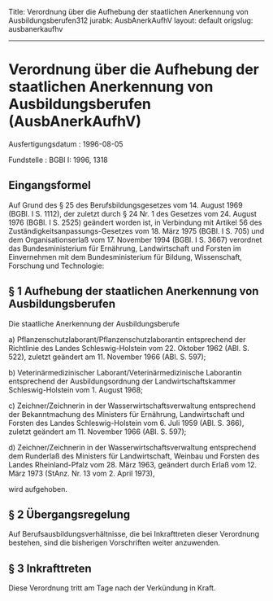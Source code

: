 Title: Verordnung über die Aufhebung der staatlichen Anerkennung von Ausbildungsberufen312
jurabk: AusbAnerkAufhV
layout: default
origslug: ausbanerkaufhv


---

# Verordnung über die Aufhebung der staatlichen Anerkennung von Ausbildungsberufen (AusbAnerkAufhV)

Ausfertigungsdatum
:   1996-08-05

Fundstelle
:   BGBl I: 1996, 1318



## Eingangsformel

Auf Grund des § 25 des Berufsbildungsgesetzes vom 14. August 1969
(BGBl. I S. 1112), der zuletzt durch § 24 Nr. 1 des Gesetzes vom 24.
August 1976 (BGBl. I S. 2525) geändert worden ist, in Verbindung mit
Artikel 56 des Zuständigkeitsanpassungs-Gesetzes vom 18. März 1975
(BGBl. I S. 705) und dem Organisationserlaß vom 17. November 1994
(BGBl. I S. 3667) verordnet das Bundesministerium für Ernährung,
Landwirtschaft und Forsten im Einvernehmen mit dem Bundesministerium
für Bildung, Wissenschaft, Forschung und Technologie:


## § 1 Aufhebung der staatlichen Anerkennung von Ausbildungsberufen

Die staatliche Anerkennung der Ausbildungsberufe

a)  Pflanzenschutzlaborant/Pflanzenschutzlaborantin entsprechend der
    Richtlinie des Landes Schleswig-Holstein vom 22. Oktober 1962 (ABl. S.
    522), zuletzt geändert am 11. November 1966 (ABl. S. 597);


b)  Veterinärmedizinischer Laborant/Veterinärmedizinische Laborantin
    entsprechend der Ausbildungsordnung der Landwirtschaftskammer
    Schleswig-Holstein vom 1. August 1968;


c)  Zeichner/Zeichnerin in der Wasserwirtschaftsverwaltung entsprechend
    der Bekanntmachung des Ministers für Ernährung, Landwirtschaft und
    Forsten des Landes Schleswig-Holstein vom 6. Juli 1959 (ABl. S. 366),
    zuletzt geändert am 11. November 1966 (ABl. S. 597);


d)  Zeichner/Zeichnerin in der Wasserwirtschaftsverwaltung entsprechend
    dem Runderlaß des Ministers für Landwirtschaft, Weinbau und Forsten
    des Landes Rheinland-Pfalz vom 28. März 1963, geändert durch Erlaß vom
    12\. März 1973 (StAnz. Nr. 13 vom 2. April 1973),



wird aufgehoben.


## § 2 Übergangsregelung

Auf Berufsausbildungsverhältnisse, die bei Inkrafttreten dieser
Verordnung bestehen, sind die bisherigen Vorschriften weiter
anzuwenden.


## § 3 Inkrafttreten

Diese Verordnung tritt am Tage nach der Verkündung in Kraft.

